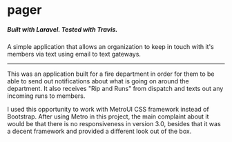 # pager
##### Built with Laravel. Tested with Travis.
A simple application that allows an organization to keep in touch with it's members via text using email to text gateways.

---

This was an application built for a fire department in order for them to be able to send out notifications about what is going on around the department. It also receives "Rip and Runs" from dispatch and texts out any incoming runs to members.

I used this opportunity to work with MetroUI CSS framework instead of Bootstrap. After using Metro in this project, the main complaint about it would be that there is no responsiveness in version 3.0, besides that it was a decent framework and provided a different look out of the box.
